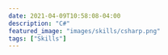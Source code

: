 ```yaml
---
date: 2021-04-09T10:58:08-04:00
description: "C#"
featured_image: "images/skills/csharp.png"
tags: ["Skills"]
---
```


